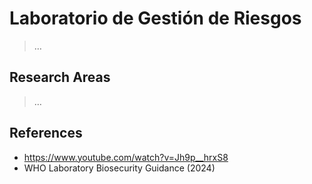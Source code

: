 # Laboratorio de Gestión de Riesgos

> …
> 

## Research Areas

> …
> 

## References

- https://www.youtube.com/watch?v=Jh9p__hrxS8
- WHO Laboratory Biosecurity Guidance (2024)